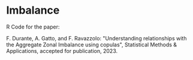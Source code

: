 # Imbalance
R Code for the paper: 

F. Durante, A. Gatto, and F. Ravazzolo:
"Understanding relationships with the Aggregate Zonal Imbalance using copulas", 
Statistical Methods &amp; Applications, accepted for publication, 2023.
